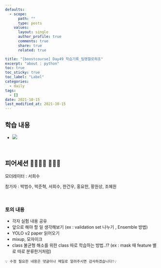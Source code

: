 ```yaml
---
defaults:
  - scope:
      path: ""
      type: posts
    values:
      layout: single
      author_profile: true
      comments: true
      share: true
      related: true

title: "[boostcourse] Day49 학습기록_팀명뭘로하조"
excerpt: "about : python"
toc: true
toc_sticky: true
toc_label: "Label"
categories:
  - daily
tags:
  - []
date: 2021-10-15
last_modified_at: 2021-10-15
---
```


## 학습 내용

- <a href="https://hongsusoo.github.io/ai/lv2objwrapupreport"><img src="https://img.shields.io/badge/-wrap up report-red"/></a>

<br>

## 피어세션 👨‍👨‍👦‍👦 👨‍👨‍👦

모더레이터 : 서희수

참가자 : 박범수, 박준혁, 서희수, 한건우, 홍요한, 황원상, 조혜원

<br>

### 토의 내용

- 각자 실험 내용 공유
- 앞으로 해야 할 일 생각해보기 (ex : validation set 나누기 , Ensemble 방법)
- YOLO v2 paper 읽어오기
- mixup, 모자이크
- class 불균형 해소를 위한 class 따로 학습하는 방법..!? (ex : mask 때 feature 별로 따로 분류한거처럼)


```
💡 수정 필요한 내용은 댓글이나 메일로 알려주시면 감사하겠습니다!💡 
```
